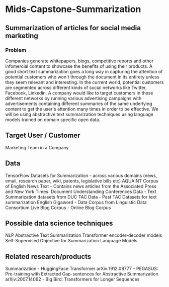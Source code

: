# Mids-Capstone-Summarization

## Summarization of articles for social media marketing

### Problem
Companies generate whitepapers, blogs, competitive reports and other infomercial content to showcase the benefits of using their products. A good short text summarization goes a long way in capturing the attention of potential customers who won't through the document in its entirety unless they seem relevant and interesting. In the current world, potential customers are segmented across different kinds of social networks like Twitter, Facebook, Linkedin. A company would like to target customers in these different networks by running various advertising campaigns with advertisements containing different summaries of the same underlying content to get the user's attention many times in order to be effective. We will be using abstractive text summarization techniques using language models trained on domain specific open data.

## Target User / Customer
Marketing Team in a Company

## Data
TensorFlow Datasets for Summarization - across various domains (news, email, research paper, wiki, patents, legislative bills etc)
AQUAINT Corpus of English News Text - Contains news articles from the Associated Press and New York Times.
Document Understanding Conferences Data  - Text Summarization datasets from DUC
TAC Data  - Past TAC Datasets for text summarization
English Gigaword - Data Corpus from Linguistic Data Consortium 
Live Blog Corpus  - Online Blog Corpus 

## Possible data science techniques
NLP
Abstractive Text Summarization
Transformer encoder-decoder models
Self-Supervised Objective for Summarization
Language Models

## Related research/products
Summarization - HuggingFace Transformer
arXiv:1912.08777 - PEGASUS: Pre-training with Extracted Gap-sentences for Abstractive Summarization  
arXiv:2007.14062 - Big Bird: Transformers for Longer Sequences



